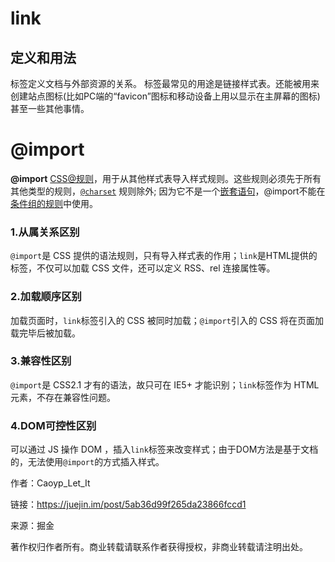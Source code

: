 # link

## 定义和用法

<link> 标签定义文档与外部资源的关系。

<link> 标签最常见的用途是链接样式表。还能被用来创建站点图标(比如PC端的“favicon”图标和移动设备上用以显示在主屏幕的图标)甚至一些其他事情。

# @import

**@import** [CSS](https://developer.mozilla.org/en-US/docs/Web/CSS)[@规则](https://developer.mozilla.org/en-US/docs/Web/CSS/At-rule)，用于从其他样式表导入样式规则。这些规则必须先于所有其他类型的规则，[`@charset`](https://developer.mozilla.org/zh-CN/docs/Web/CSS/@charset) 规则除外; 因为它不是一个[嵌套语句](https://developer.mozilla.org/zh-CN/docs/Web/CSS/Syntax#nested_statements)，@import不能在[条件组的规则](https://developer.mozilla.org/zh-CN/docs/Web/CSS/At-rule#Conditional_Group_Rules)中使用。

### 1.从属关系区别

`@import`是 CSS 提供的语法规则，只有导入样式表的作用；`link`是HTML提供的标签，不仅可以加载 CSS 文件，还可以定义 RSS、rel 连接属性等。

### 2.加载顺序区别

加载页面时，`link`标签引入的 CSS 被同时加载；`@import`引入的 CSS 将在页面加载完毕后被加载。

### 3.兼容性区别

`@import`是 CSS2.1 才有的语法，故只可在 IE5+ 才能识别；`link`标签作为 HTML 元素，不存在兼容性问题。

### 4.DOM可控性区别

可以通过 JS 操作 DOM ，插入`link`标签来改变样式；由于DOM方法是基于文档的，无法使用`@import`的方式插入样式。

作者：Caoyp_Let_It

链接：https://juejin.im/post/5ab36d99f265da23866fccd1

来源：掘金

著作权归作者所有。商业转载请联系作者获得授权，非商业转载请注明出处。